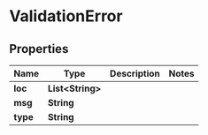 

# ValidationError


## Properties

| Name | Type | Description | Notes |
|------------ | ------------- | ------------- | -------------|
|**loc** | **List&lt;String&gt;** |  |  |
|**msg** | **String** |  |  |
|**type** | **String** |  |  |



